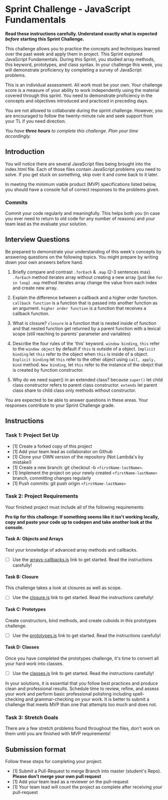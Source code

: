 # Sprint Challenge - JavaScript Fundamentals

**Read these instructions carefully. Understand exactly what is expected _before_ starting this Sprint Challenge.**

This challenge allows you to practice the concepts and techniques learned over the past week and apply them in project. This Sprint explored JavaScript Fundamentals. During this Sprint, you studied array methods, this keyword, prototypes, and class syntax. In your challenge this week, you will demonstrate proficiency by completing a survey of JavaScript problems.

This is an individual assessment. All work must be your own. Your challenge score is a measure of your ability to work independently using the material covered through this sprint. You need to demonstrate proficiency in the concepts and objectives introduced and practiced in preceding days.

You are not allowed to collaborate during the sprint challenge. However, you are encouraged to follow the twenty-minute rule and seek support from your TL if you need direction. 

_You have **three hours** to complete this challenge. Plan your time accordingly._


## Introduction

You will notice there are several JavaScript files being brought into the index.html file.  Each of those files contain JavaScript problems you need to solve.  If you get stuck on something, skip over it and come back to it later.

In meeting the minimum viable product (MVP) specifications listed below, you should have a console full of correct responses to the problems given.

### Commits

Commit your code regularly and meaningfully. This helps both you (in case you ever need to return to old code for any number of reasons) and your team lead as the evaluate your solution.

## Interview Questions

Be prepared to demonstrate your understanding of this week's concepts by answering questions on the following topics. You might prepare by writing down your own answers before hand.

1. Briefly compare and contrast `.forEach` & `.map` (2-3 sentences max)
  `.forEach` method iterates array without creating a new array (just like `for in loop`)
  `.map` method iterates array change the value from each index and create new array.

2. Explain the difference between a callback and a higher order function.
  `callback function` is a function that is passed into another function as an argument.
  `higher order function` is a function that receives a callback function.

3. What is closure?
  `closure` is a function that is nested inside of function and that nested function get returned by a parent function with a lexical scope (still reaching to parents' parameter and variables)

4. Describe the four rules of the 'this' keyword.
  `window binding`, `this` refer to the `window object` by default if `this` is outside of a object.
  `Implicit binding` let `this` refer to the object when `this` is inside of a object.
  `Explicit binding` let `this` refer to the other object using `call, apply, bind` method.
  `New binding`, let `this` refer to the instance of the obejct that is created by function constructor.

5. Why do we need super() in an extended class?
  because `super()` let child class constructor refers to parent class constructor.
  `extends` let parent class share to child class only methods without constructor.

You are expected to be able to answer questions in these areas. Your responses contribute to your Sprint Challenge grade. 

## Instructions

### Task 1: Project Set Up

- [1] Create a forked copy of this project
- [1] Add your team lead as collaborator on Github
- [1] Clone your OWN version of the repository (Not Lambda's by mistake!)
- [1] Create a new branch: git checkout -b `<firstName-lastName>`.
- [1] Implement the project on your newly created `<firstName-lastName>` branch, committing changes regularly
- [1] Push commits: git push origin `<firstName-lastName>`

### Task 2: Project Requirements

Your finished project must include all of the following requirements:

**Pro tip for this challenge: If something seems like it isn't working locally, copy and paste your code up to codepen and take another look at the console.**

#### Task A: Objects and Arrays

Test your knowledge of advanced array methods and callbacks.
* [ ] Use the [arrays-callbacks.js](challenges/arrays-callbacks.js) link to get started.  Read the instructions carefully!

#### Task B: Closure

This challenge takes a look at closures as well as scope. 
* [ ] Use the [closure.js](challenges/closure.js) link to get started. Read the instructions carefully!

#### Task C: Prototypes

Create constructors, bind methods, and create cuboids in this prototypes challenge.
* [ ] Use the [prototypes.js](challenges/prototypes.js) link to get started. Read the instructions carefully!

#### Task D: Classes

Once you have completed the prototypes challenge, it's time to convert all your hard work into classes.
* [ ] Use the [classes.js](challenges/classes.js) link to get started. Read the instructions carefully!

In your solutions, it is essential that you follow best practices and produce clean and professional results. Schedule time to review, refine, and assess your work and perform basic professional polishing including spell-checking and grammar-checking on your work. It is better to submit a challenge that meets MVP than one that attempts too much and does not.

### Task 3: Stretch Goals 

There are a few stretch problems found throughout the files, don't work on them until you are finished with MVP requirements!

## Submission format

Follow these steps for completing your project.

- [1] Submit a Pull-Request to merge <firstName-lastName> Branch into master (student's  Repo). **Please don't merge your own pull request**
- [1] Add your team lead as a reviewer on the pull-request
- [1] Your team lead will count the project as complete after receiving your pull-request


